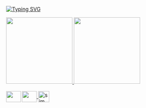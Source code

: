 <a href="https://git.io/typing-svg"><img src="https://readme-typing-svg.demolab.com?font=Fira+Code&pause=1000&color=F7F7F7&center=true&vCenter=true&random=false&width=435&lines=Hello+Friend..;Nice+to+meet+you+!" alt="Typing SVG" /></a>
<div>
  <a href="https://github.com/sidegouth/">
    <img height="180em" src="https://github-readme-stats.vercel.app/api?username=sidegouth&show_icons=true&theme=dark&include_all_commits=true&count_private=true">
    <img height="180em" src="https://github-readme-stats.vercel.app/api/top-langs/?username=sidegouth&layout=compact&langs_count=168&theme=dark">
</div>

<div style="display: inline_block"><br>
    <img align="center" height="30" width="40" src="https://cdn.jsdelivr.net/gh/devicons/devicon/icons/bash/bash-original.svg"/>
    <img align="left" height="30" width="40" src="https://cdn.jsdelivr.net/gh/devicons/devicon/icons/c/c-original.svg" />
  <img align="center" alt="sim eu uso debian" height="30" widht="40" src="https://cdn.jsdelivr.net/gh/devicons/devicon/icons/debian/debian-original.svg" />
</div>
